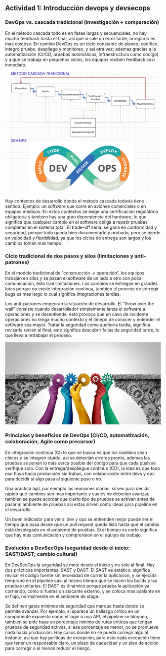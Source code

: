 ## Actividad 1: Introducción devops y devsecops 

### DevOps vs. cascada tradicional (investigación + comparación)

   En el método cascada todo es en fases largas y secuenciales, no hay mucho feedback hasta el final, así que si sale un error tarde, arreglarlo es mas costoso. En cambio DevOps es un ciclo constante de planeo, codifico, integro,pruebo, despliego y monitoreo, y asi otra vez; ademas gracias a la automatización (CI/CD, pruebas automáticas, infraestructura como código) y a que se trabaja en pequeños ciclos, los equipos reciben feedback casi inmediato.

   ![](./imagenes/devops-vs-cascada.png)

   Hay contextos de desarrollo donde el metodo cascada todavía tiene sentido. Ejemplo: un software que corre en aviones comerciales o en equipos médicos. En estos contextos se exige una certificación regulatoria obligatoria y tambien hay una gran dependencia del hardware, lo que significa que cualquier cambio en el software obliga a repetir pruebas completas en el sistema total. El trade-off seria: se gana en conformidad y seguridad, porque todo queda bien documentado y probado, pero se pierde en velocidad y flexibilidad, ya que los ciclos de entrega son largos y los cambios toman mas tiempo.

### Ciclo tradicional de dos pasos y silos (limitaciones y anti-patrones)

   En el modelo tradicional de “construcción -> operación”, los equipos trabajan en silos y se pasan el software de un lado a otro con poca comunicación, esto trae limitaciones. Los cambios se entregan en grandes lotes porque no existe integración continua, tambien el proceso de corregir bugs es mas largo lo cual significa integraciones tardias.

   Los anti-patrones empeoran la situación de desarrollo. El “throw over the wall” consiste cuando desarrollador simplemente lanza el software a operaciones y se desentiende, esto provoca que en caso de incidente operaciones no tenga mucho contexto y el timepo de conocer y entender el software sea mayor. Tratar la seguridad como auditoría tardía, significa revisarla recién al final, esto significa descubrir fallas de seguridad tarde, lo que lleva a retrabajar el proceso.

   ![](./imagenes/silos-equipos.png)

### Principios y beneficios de DevOps (CI/CD, automatización, colaboración; Agile como precursor)

   En integración continua (CI) lo que se busca es que los cambios sean chicos y se integren rápido, así se detectan errores pronto, ademas las pruebas se ponen lo más cerca posible del código para que cada push se verifique solo. Con la entrega/despliegue continuo (CD), la idea es que todo eso fluya hacia producción sin trabas, con colaboración entre devs y ops para decidir si algo pasa al siguiente paso o no.

   Una práctica ágil, por ejemplo las reuniones diarias, sirven para decidir rápido qué cambios son mas importante y cuales no deberian avanzar, tambien se puede acordar que cierto tipo de pruebas se activen antes de pasar al ambiente de pruebas asi estas sirven como ideas para pipeline en el desarrollo.

   Un buen indicador para ver si dev y ops se entienden mejor puede ser el tiempo que pasa desde que un pull request queda listo hasta que el cambio está desplegado en el ambiente de pruebas. Si el tiempo es corto significa que hay mas comunicacion y comprension en el equipo de trabajo.

### Evolución a DevSecOps (seguridad desde el inicio: SAST/DAST; cambio cultural)

   En DevSecOps la seguridad se mete desde el inicio y no solo al final. Hay dos prácticas importantes: SAST y DAST. El SAST es estático, significa revisar el codigo fuente sin necesidad de correr la aplicación, y se ejecuta temprano en el pipeline casi al mismo tiempo que se hacen los builds y las pruebas unitarias. El DAST es dinámico porque prueba la aplicación ya corriendo, como si fueras un atacante externo, y se coloca mas adelante en el flujo, normalmente en el ambiente de stage.

   Se definen gates mínimos de seguridad que marque hasta donde se permite avanzar. Por ejemplo, si aparece un hallazgo crítico en un componente expuesto como el login o una API, el pipeline se bloquea, tambien se pide haya un porcentaje minimo de rutas críticas que tengan pruebas de seguridad activas, si ese porcentaje es menor, no se promueve nada hacia producción. Hay casos donde no se pueda corregir algo al instante, asi que hay políticas de excepción, para esto cada excepción tiene que tener un responsable claro, un plazo de caducidad y un plan de acción para corregir o al menos reducir el riesgo.